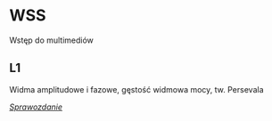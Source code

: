 # WSS
Wstęp do multimediów

## L1
Widma amplitudowe i fazowe, gęstość widmowa mocy, tw. Persevala

*[Sprawozdanie](L1/Docs/Sprawozdanie.pdf)*
